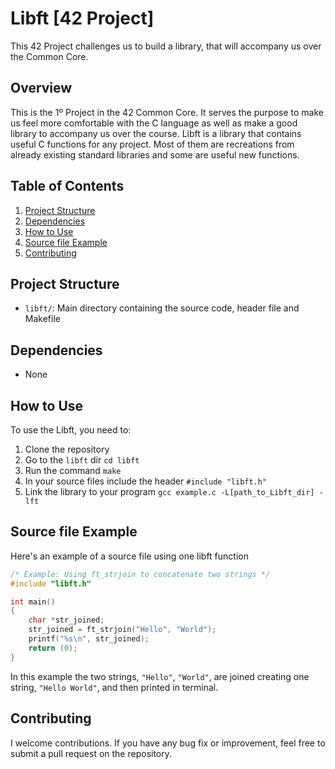 # Libft [42 Project]
This 42 Project challenges us to build a library, that will accompany us over the Common Core.

## Overview
This is the 1º Project in the 42 Common Core. It serves the purpose to make us feel more comfortable with the C language as well as make a good library to accompany us over the course. Libft is a library that contains useful C functions for any project. Most of them are recreations from already existing standard libraries and some are useful new functions.

## Table of Contents
1. [Project Structure](#project-structure)
2. [Dependencies](#dependencies)
3. [How to Use](#how-to-use)
4. [Source file Example](#source-file-example)
5. [Contributing](#contributing)

## Project Structure
- `libft/`: Main directory containing the source code, header file and Makefile

## Dependencies
- None

## How to Use
To use the Libft, you need to:
1. Clone the repository
2. Go to the `libft` dir ```cd libft```
3. Run the command ```make```
4. In your source files include the header `#include "libft.h"`
5. Link the library to your program `gcc example.c -L[path_to_Libft_dir] -lft`

## Source file Example
Here's an example of a source file using one libft function
```c
/* Example: Using ft_strjoin to concatenate two strings */
#include "libft.h"

int main()
{
    char *str_joined;
    str_joined = ft_strjoin("Hello", "World");
    printf("%s\n", str_joined);
    return (0);
}
```
In this example the two strings, `"Hello"`, `"World"`, are joined creating one string, `"Hello World"`, and then printed in terminal.

## Contributing
I welcome contributions. If you have any bug fix or improvement, feel free to submit a pull request on the repository.
